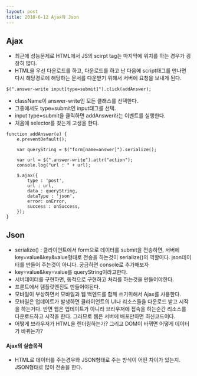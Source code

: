 ```yaml
---
layout: post
title: 2018-6-12 Ajax와 Json
---
```


## Ajax
- 최근에 성능문제로 HTML에서 JS의 scirpt tag는 마지막에 위치를 하는 경우가 굉장히 많다.
- HTML을 우선 다운로드를 하고, 다운로드를 하고 난 다음에 script태그를 만나면 다시 해당경로에 해당하는 문서를 다운받기 위해서 서버에 요청을 보내게 된다.

```
$(".answer-write input[type=submit]").click(addAnswer);
```

- className이 answer-write인 모든 클래스를 선택한다.
- 그중에서도 type=submit인 input태그를 선택.
- input type=submit을 클릭하면 addAnswer라는 이벤트를 실행한다.
- 처음에 selector를 찾는게 고생을 한다.

```
function addAnswer(e) {
    e.preventDefault();

    var queryString = $("form[name=answer]").serialize();

    var url = $(".answer-write").attr("action");
    console.log("url : " + url);

    $.ajax({
        type : 'post',
        url : url,
        data : queryString,
        dataType : 'json',
        error: onError,
        success : onSuccess,
    });
}
```
## Json
- serialize() : 클라이언트에서 form으로 데이터를 submit을 전송하면, 서버에 key=value&key&value형태로 전송을 하는것이 serialize()의 역할이다. json데이터를 만들어 주는것이 아니다. 궁금하면 console로 추가해보자
- key=value&key=value를 queryString이라고한다.
- 서버데이터를 구현하면, 동적으로 구현하고 처리를 하는것을 만들어야한다.
- 프론트에서 템플릿엔진도 만들어야된다.
- 모바일이 부상하면서 모바일과 웹 백엔드를 함께 쓰기위해서 Ajax를 사용한다.
- 모바일은 업데이트가 발생하면 클라이언트의 UI나 리소스들을 다운로드 받고 시작을 하는거다. 반면 웹은 업데이트가 아니라 브라우저에 접속을 하는순간 리소스를 다운로드하고 시작을 한다. 그러므로 웹은 서버에 배포만하면 최신코드이다.
- 어떻게 브라우저가 HTML을 렌더링하는가? 그리고 DOM이 바뀌면 어떻게 데이터가 바뀌는가?

#### Ajax의 실습목적
- HTML로 데이터를 주는경우와 JSON형태로 주는 방식이 어떤 차이가 있는지. JSON형태로 많이 전송을 한다.
